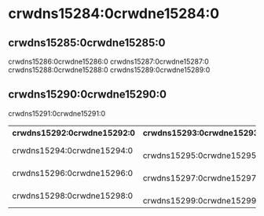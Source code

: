 # crwdns15284:0crwdne15284:0

## crwdns15285:0crwdne15285:0

crwdns15286:0crwdne15286:0 crwdns15287:0crwdne15287:0 crwdns15288:0crwdne15288:0 crwdns15289:0crwdne15289:0

## crwdns15290:0crwdne15290:0

crwdns15291:0crwdne15291:0

<table>
  <tr>
    <th>crwdns15292:0crwdne15292:0</th>
    <th>crwdns15293:0crwdne15293:0</th>
  </tr>
  <tr>
    <td>crwdns15294:0crwdne15294:0</td>
    <td><br>crwdns15295:0crwdne15295:0</td>
  </tr>
  <tr>
    <td>crwdns15296:0crwdne15296:0</td>
    <td><br>crwdns15297:0crwdne15297:0</td>
  </tr>
  <tr>
    <td>crwdns15298:0crwdne15298:0</td>
    <td><br>crwdns15299:0crwdne15299:0</td>
  </tr>
</table>
